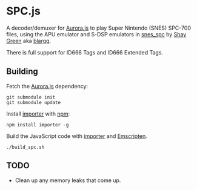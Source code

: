 # SPC.js

A decoder/demuxer for [Aurora.js](https://github.com/audiocogs/aurora.js) to play Super Nintendo (SNES) SPC-700 files, using the APU emulator and S-DSP emulators in [snes_spc](http://www.slack.net/~ant/libs/audio.html#snes_spc) by [Shay Green](http://www.slack.net/~ant/) aka [blargg](http://www.slack.net/~ant/libs/).

There is full support for ID666 Tags and ID666 Extended Tags.

## Building

Fetch the [Aurora.js](https://github.com/audiocogs/aurora.js) dependency:

```
git submodule init
git submodule update
```

Install [importer](https://npmjs.org/package/importer) with [npm](https://www.npmjs.org/):

```
npm install importer -g
```

Build the JavaScript code with [importer](https://npmjs.org/package/importer) and [Emscripten](https://github.com/kripken/emscripten/wiki).

```
./build_spc.sh
```

## TODO

* Clean up any memory leaks that come up.
